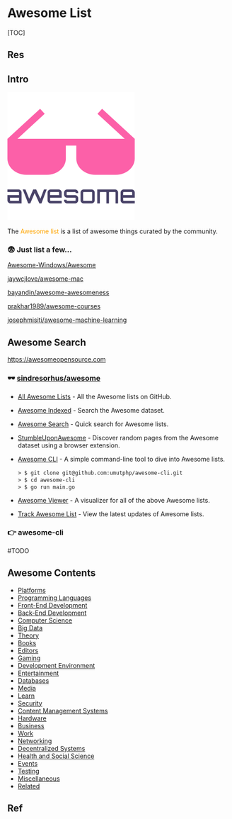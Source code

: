 # Awesome List

[TOC]



## Res



## Intro

![awesome logo](../../../Assets/Pics/awesome.png)

The <span style="color:orange">Awesome list</span> is a list of awesome things curated by the community.


### 😨 Just list a few...
[Awesome-Windows/Awesome](https://github.com/Awesome-Windows/Awesome) 

[jaywcjlove/awesome-mac](https://github.com/jaywcjlove/awesome-mac) 


[bayandin/awesome-awesomeness](https://github.com/bayandin/awesome-awesomeness) 

[prakhar1989/awesome-courses](https://github.com/prakhar1989/awesome-courses) 

[josephmisiti/awesome-machine-learning](https://github.com/josephmisiti/awesome-machine-learning) 



## Awesome Search
https://awesomeopensource.com

### 🕶️ [sindresorhus/awesome](https://github.com/sindresorhus/awesome)
- [All Awesome Lists](https://github.com/topics/awesome) - All the Awesome lists on GitHub.

- [Awesome Indexed](https://awesome-indexed.mathew-davies.co.uk/) - Search the Awesome dataset.

- [Awesome Search](https://awesomelists.top/) - Quick search for Awesome lists.

- [StumbleUponAwesome](https://github.com/basharovV/StumbleUponAwesome) - Discover random pages from the Awesome dataset using a browser extension.

- [Awesome CLI](https://github.com/umutphp/awesome-cli) - A simple command-line tool to dive into Awesome lists.
  ```shell
  > $ git clone git@github.com:umutphp/awesome-cli.git
  > $ cd awesome-cli
  > $ go run main.go
  ```

- [Awesome Viewer](https://awesome.digitalbunker.dev/) - A visualizer for all of the above Awesome lists.

- [Track Awesome List](https://www.trackawesomelist.com/) - View the latest updates of Awesome lists.


### 👉 awesome-cli
#TODO 



## Awesome Contents
- [Platforms](https://github.com/sindresorhus/awesome#platforms)
- [Programming Languages](https://github.com/sindresorhus/awesome#programming-languages)
- [Front-End Development](https://github.com/sindresorhus/awesome#front-end-development)
- [Back-End Development](https://github.com/sindresorhus/awesome#back-end-development)
- [Computer Science](https://github.com/sindresorhus/awesome#computer-science)
- [Big Data](https://github.com/sindresorhus/awesome#big-data)
- [Theory](https://github.com/sindresorhus/awesome#theory)
- [Books](https://github.com/sindresorhus/awesome#books)
- [Editors](https://github.com/sindresorhus/awesome#editors)
- [Gaming](https://github.com/sindresorhus/awesome#gaming)
- [Development Environment](https://github.com/sindresorhus/awesome#development-environment)
- [Entertainment](https://github.com/sindresorhus/awesome#entertainment)
- [Databases](https://github.com/sindresorhus/awesome#databases)
- [Media](https://github.com/sindresorhus/awesome#media)
- [Learn](https://github.com/sindresorhus/awesome#learn)
- [Security](https://github.com/sindresorhus/awesome#security)
- [Content Management Systems](https://github.com/sindresorhus/awesome#content-management-systems)
- [Hardware](https://github.com/sindresorhus/awesome#hardware)
- [Business](https://github.com/sindresorhus/awesome#business)
- [Work](https://github.com/sindresorhus/awesome#work)
- [Networking](https://github.com/sindresorhus/awesome#networking)
- [Decentralized Systems](https://github.com/sindresorhus/awesome#decentralized-systems)
- [Health and Social Science](https://github.com/sindresorhus/awesome#health-and-social-science)
- [Events](https://github.com/sindresorhus/awesome#events)
- [Testing](https://github.com/sindresorhus/awesome#testing)
- [Miscellaneous](https://github.com/sindresorhus/awesome#miscellaneous)
- [Related](https://github.com/sindresorhus/awesome#related)



## Ref
